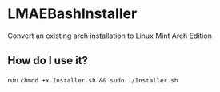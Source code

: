 # LMAEBashInstaller
Convert an existing arch installation to Linux Mint Arch Edition

## How do I use it?
run ``chmod +x Installer.sh && sudo ./Installer.sh``
